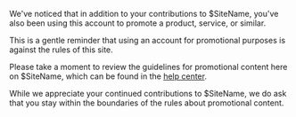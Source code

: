 We've noticed that in addition to your contributions to $SiteName, you've also been using this account to promote a product, service, or similar.

This is a gentle reminder that using an account for promotional purposes is against the rules of this site.

Please take a moment to review the guidelines for promotional content here on $SiteName, which can be found in the [help center](/policy/spam).

While we appreciate your continued contributions to $SiteName, we do ask that you stay within the boundaries of the rules about promotional content.